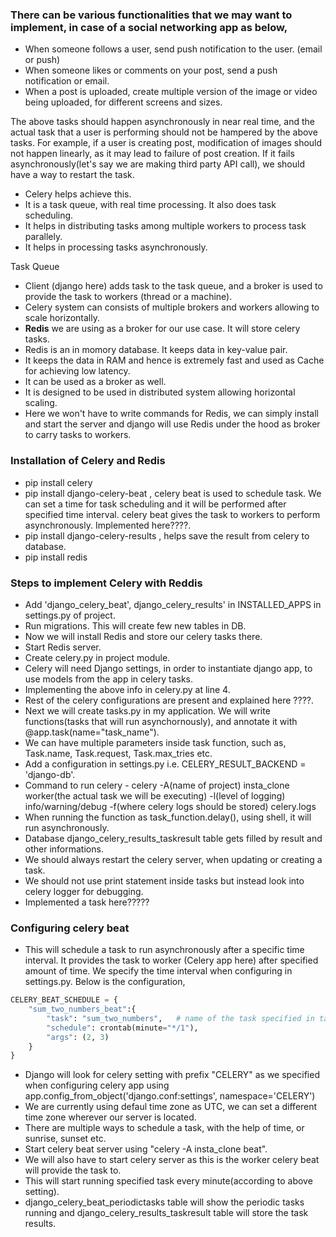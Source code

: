 ### There can be various functionalities that we may want to implement, in case of a social networking app as below,
- When someone follows a user, send push notification to the user. (email or push)
- When someone likes or comments on your post, send a push notification or email.
- When a post is uploaded, create multiple version of the image or video being uploaded, for different screens
and sizes.

The above tasks should happen asynchronously in near real time, and the actual task that a user is performing 
should not be hampered by the above tasks.
For example, if a user is creating post, modification of images should not happen linearly, as it may lead to 
failure of post creation. If it fails asynchronously(let's say we are making third party API call), 
we should have a way to restart the task.
- Celery helps achieve this.
- It is a task queue, with real time processing. It also does task scheduling.
- It helps in distributing tasks among multiple workers to process task parallely.
- It helps in processing tasks asynchronously.

Task Queue
- Client (django here) adds task to the task queue, and a broker is used to provide the task to workers (thread
or a machine).
- Celery system can consists of multiple brokers and workers allowing to scale horizontally.
- __Redis__ we are using as a broker for our use case. It will store celery tasks.
- Redis is an in momory database. It keeps data in key-value pair.
- It keeps the data in RAM and hence is extremely fast and used as Cache for achieving low latency.
- It can be used as a broker as well.
- It is designed to be used in distributed system allowing horizontal scaling.
- Here we won't have to write commands for Redis, we can simply install and start the server and django will use Redis under the hood as broker to carry tasks to workers.

### Installation of Celery and Redis
- pip install celery
- pip install django-celery-beat , celery beat is used to schedule task. We can set a time for task scheduling
and it will be performed after specified time interval. celery beat gives the task to workers to perform
asynchronously. Implemented here????.
- pip install django-celery-results , helps save the result from celery to database.
- pip install redis

### Steps to implement Celery with Reddis
- Add 'django_celery_beat', django_celery_results' in INSTALLED_APPS in settings.py of project.
- Run migrations. This will create few new tables in DB.
- Now we will install Redis and store our celery tasks there.
- Start Redis server.
- Create celery.py in project module.
- Celery will need Django settings, in order to instantiate django app, to use models from the app in celery tasks.
- Implementing the above info in celery.py at line 4.
- Rest of the celery configurations are present and explained here ????.
- Next we will create tasks.py in my application. We will write functions(tasks that will run asynchornously),
and annotate it with @app.task(name="task_name").
- We can have multiple parameters inside task function, such as, Task.name, Task.request, Task.max_tries etc.
- Add a configuration in settings.py i.e. CELERY_RESULT_BACKEND = 'django-db'.
- Command to run celery - celery -A(name of project) insta_clone worker(the actual task we will be executing) -l(level of logging) info/warning/debug -f(where celery logs should be stored) celery.logs
- When running the function as task_function.delay(), using shell, it will run asynchronously.
- Database django_celery_results_taskresult table gets filled by result and other informations.
- We should always restart the celery server, when updating or creating a task.
- We should not use print statement inside tasks but instead look into celery logger for debugging.
- Implemented a task here?????

### Configuring celery beat
- This will schedule a task to run asynchronously after a specific time interval. It provides the task to worker (Celery app here) after specified amount of time. We specify the time interval when configuring in settings.py. Below is the configuration,
```python
CELERY_BEAT_SCHEDULE = {
    "sum_two_numbers_beat":{
        "task": "sum_two_numbers",   # name of the task specified in tasks.py, not method name
        "schedule": crontab(minute="*/1"),
        "args": (2, 3)
    }
}
```
- Django will look for celery setting with prefix "CELERY" as we specified when configuring celery app using
app.config_from_object('django.conf:settings', namespace='CELERY')
- We are currently using defaul time zone as UTC, we can set a different time zone wherever our server is located.
- There are multiple ways to schedule a task, with the help of time, or sunrise, sunset etc.
- Start celery beat server using "celery -A insta_clone beat".
- We will also have to start celery server as this is the worker celery beat will provide the task to.
- This will start running specified task every minute(according to above setting).
- django_celery_beat_periodictasks table will show the periodic tasks running and django_celery_results_taskresult
table will store the task results.

